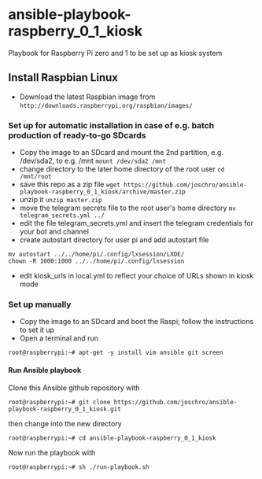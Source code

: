 # ansible-playbook-raspberry_0_1_kiosk
Playbook for Raspberry Pi zero and 1 to be set up as kiosk system

## Install Raspbian Linux
* Download the latest Raspbian image from ```http://downloads.raspberrypi.org/raspbian/images/```

### Set up for automatic installation in case of e.g. batch production of ready-to-go SDcards
* Copy the image to an SDcard and mount the 2nd partition, e.g. /dev/sda2, to e.g. /mnt
```mount /dev/sda2 /mnt```
* change directory to the later home directory of the root user
```cd /mnt/root```
* save this repo as a zip file
```wget https://github.com/joschro/ansible-playbook-raspberry_0_1_kiosk/archive/master.zip```
* unzip it
```unzip master.zip```
* move the telegram secrets file to the root user's home directory
```mv telegram_secrets.yml ../```
* edit the file telegram_secrets.yml and insert the telegram credentials for your bot and channel
* create autostart directory for user pi and add autostart file
```mkdir -p ../../home/pi/.config/lxsession/LXDE
mv autostart ../../home/pi/.config/lxsession/LXDE/
chown -R 1000:1000 ../../home/pi/.config/lxsession
```
* edit kiosk_urls in local.yml to reflect your choice of URLs shown in kiosk mode

### Set up manually
* Copy the image to an SDcard and boot the Raspi; follow the instructions to set it up
* Open a terminal and run
```pi@raspberrypi:~ $ sudo su -
root@raspberrypi:~# apt-get -y install vim ansible git screen
```

#### Run Ansible playbook
Clone this Ansible github repository with

```root@raspberrypi:~# git clone https://github.com/joschro/ansible-playbook-raspberry_0_1_kiosk.git```

then change into the new directory

```root@raspberrypi:~# cd ansible-playbook-raspberry_0_1_kiosk```

Now run the playbook with

```root@raspberrypi:~# sh ./run-playbook.sh```
